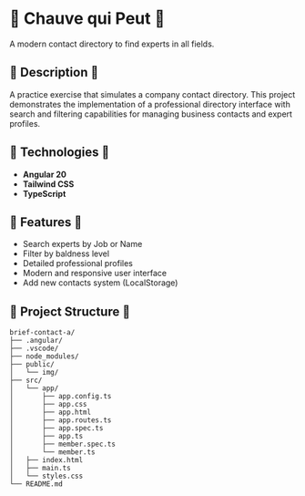# 🥚 Chauve qui Peut 🥚

A modern contact directory to find experts in all fields.

## 🥚 Description 🥚

A practice exercise that simulates a company contact directory. This project demonstrates the implementation of a professional directory interface with search and filtering capabilities for managing business contacts and expert profiles.

## 🥚 Technologies 🥚

- **Angular 20**
- **Tailwind CSS**
- **TypeScript**

## 🥚 Features 🥚

- Search experts by Job or Name
- Filter by baldness level
- Detailed professional profiles
- Modern and responsive user interface
- Add new contacts system (LocalStorage)

## 🥚 Project Structure 🥚

```
brief-contact-a/
├── .angular/
├── .vscode/
├── node_modules/
├── public/
│   └── img/
├── src/
│   └── app/
│       ├── app.config.ts
│       ├── app.css
│       ├── app.html
│       ├── app.routes.ts
│       ├── app.spec.ts
│       ├── app.ts
│       ├── member.spec.ts
│       └── member.ts
│   ├── index.html
│   ├── main.ts
│   └── styles.css
└── README.md
```
